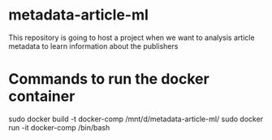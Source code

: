# metadata-article-ml
This repository is going to host a project when we want to analysis article metadata to learn information about the publishers

# Commands to run the docker container
sudo docker build -t docker-comp /mnt/d/metadata-article-ml/
sudo docker run -it docker-comp /bin/bash
